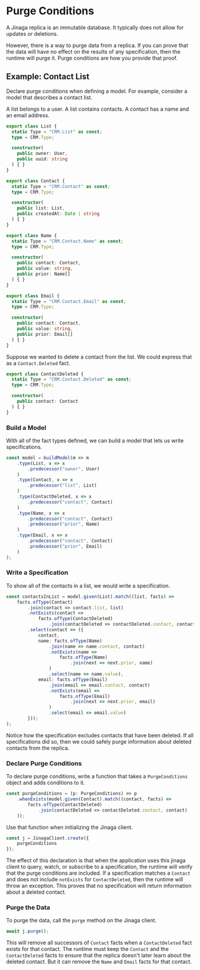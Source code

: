 # Purge Conditions

A Jinaga replica is an immutable database.
It typically does not allow for updates or deletions.

However, there is a way to purge data from a replica.
If you can prove that the data will have no effect on the results of any specification, then the runtime will purge it.
Purge conditions are how you provide that proof.

## Example: Contact List

Declare purge conditions when defining a model.
For example, consider a model that describes a contact list.

A list belongs to a user.
A list contains contacts.
A contact has a name and an email address.

```typescript
export class List {
  static Type = "CRM.List" as const;
  type = CRM.Type;

  constructor(
    public owner: User,
    public uuid: string
  ) { }
}

export class Contact {
  static Type = "CRM.Contact" as const;
  type = CRM.Type;

  constructor(
    public list: List,
    public createdAt: Date | string
  ) { }
}

export class Name {
  static Type = "CRM.Contact.Name" as const;
  type = CRM.Type;

  constructor(
    public contact: Contact,
    public value: string,
    public prior: Name[]
  ) { }
}

export class Email {
  static Type = "CRM.Contact.Email" as const;
  type = CRM.Type;

  constructor(
    public contact: Contact,
    public value: string,
    public prior: Email[]
  ) { }
}
```

Suppose we wanted to delete a contact from the list.
We could express that as a `Contact.Deleted` fact.

```typescript
export class ContactDeleted {
  static Type = "CRM.Contact.Deleted" as const;
  type = CRM.Type;

  constructor(
    public contact: Contact
  ) { }
}
```

### Build a Model

With all of the fact types defined, we can build a model that lets us write specifications.

```typescript
const model = buildModel(m => m
    .type(List, x => x
        .predecessor("owner", User)
    )
    .type(Contact, x => x
        .predecessor("list", List)
    )
    .type(ContactDeleted, x => x
        .predecessor("contact", Contact)
    )
    .type(Name, x => x
        .predecessor("contact", Contact)
        .predecessor("prior", Name)
    )
    .type(Email, x => x
        .predecessor("contact", Contact)
        .predecessor("prior", Email)
    )
);
```

### Write a Specification

To show all of the contacts in a list, we would write a specification.

```typescript
const contactsInList = model.given(List).match((list, facts) =>
    facts.ofType(Contact)
        .join(contact => contact.list, list)
        .notExists(contact =>
            facts.ofType(ContactDeleted)
                .join(contactDeleted => contactDeleted.contact, contact))
        .select(contact => ({
            contact,
            name: facts.ofType(Name)
                .join(name => name.contact, contact)
                .notExists(name =>
                    facts.ofType(Name)
                        .join(next => next.prior, name)
                )
                .select(name => name.value),
            email: facts.ofType(Email)
                .join(email => email.contact, contact)
                .notExists(email =>
                    facts.ofType(Email)
                        .join(next => next.prior, email)
                )
                .select(email => email.value)
        }));
);
```

Notice how the specification excludes contacts that have been deleted.
If all specifications did so, then we could safely purge information about deleted contacts from the replica.

### Declare Purge Conditions

To declare purge conditions, write a function that takes a `PurgeConditions` object and adds conditions to it.

```typescript
const purgeConditions = (p: PurgeConditions) => p
    .whenExists(model.given(Contact).match((contact, facts) =>
        facts.ofType(ContactDeleted)
            .join(contactDeleted => contactDeleted.contact, contact)
    ));
```

Use that function when initializing the Jinaga client.

```typescript
const j = JinagaClient.create({
    purgeConditions
});
```

The effect of this declaration is that when the application uses this jinaga client to query, watch, or subscribe to a specification, the runtime will verify that the purge conditions are included.
If a specification matches a `Contact` and does not include `notExists` for `ContactDeleted`, then the runtime will throw an exception.
This proves that no specification will return information about a deleted contact.

### Purge the Data

To purge the data, call the `purge` method on the Jinaga client.

```typescript
await j.purge();
```

This will remove all successors of `Contact` facts when a `ContactDeleted` fact exists for that contact.
The runtime must keep the `Contact` and the `ContactDeleted` facts to ensure that the replica doesn't later learn about the deleted contact.
But it can remove the `Name` and `Email` facts for that contact.